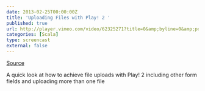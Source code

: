 ```yaml
---
date: 2013-02-25T00:00:00Z
title: 'Uploading Files with Play! 2 '
published: true
url: http://player.vimeo.com/video/62325271?title=0&amp;byline=0&amp;portrait=0
categories: [Scala]
type: screencast
external: false
---
```

[Source](https://github.com/yobriefcasts/006-play-file-uploads)

A quick look at how to achieve file uploads with Play! 2 including other form fields and uploading more than one file